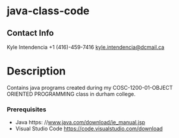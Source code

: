 # java-class-code

## Contact Info

Kyle Intendencia
+1 (416)-459-7416
kyle.intendencia@dcmail.ca


# Description

Contains java programs created during my COSC-1200-01-OBJECT ORIENTED PROGRAMMING class in durham college.

### Prerequisites

- Java https: //www.java.com/download/ie_manual.jsp
- Visual Studio Code https://code.visualstudio.com/download
